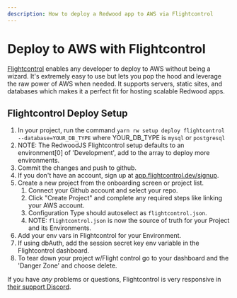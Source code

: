 ```yaml
---
description: How to deploy a Redwood app to AWS via Flightcontrol
---
```


# Deploy to AWS with Flightcontrol

[Flightcontrol](https://www.flightcontrol.dev?ref=redwood) enables any developer to deploy to AWS without being a wizard. It's extremely easy to use but lets you pop the hood and leverage the raw power of AWS when needed. It supports servers, static sites, and databases which makes it a perfect fit for hosting scalable Redwood apps.

## Flightcontrol Deploy Setup

1. In your project, run the command `yarn rw setup deploy flightcontrol --database=YOUR_DB_TYPE` where YOUR_DB_TYPE is `mysql` or `postgresql`
2. NOTE: The RedwoodJS Flightcontrol setup defaults to an environment\[0] of 'Development', add to the array to deploy more environments.
3. Commit the changes and push to github.
4. If you don't have an account, sign up at [app.flightcontrol.dev/signup](https://app.flightcontrol.dev/signup?ref=redwood).
5. Create a new project from the onboarding screen or project list.
    1. Connect your Github account and select your repo.
    2. Click "Create Project" and complete any required steps like linking your AWS account.
    3. Configuration Type should autoselect as `flightcontrol.json`.
    4. NOTE: `flightcontrol.json` is now the source of truth for your Project and its Environments.
6. Add your env vars in Flightcontrol for your Environment.
7. If using dbAuth, add the session secret key env variable in the Flightcontrol dashboard.
8. To tear down your project w/Flight control go to your dashboard and the 'Danger Zone' and choose delete.

If you have *any* problems or questions, Flightcontrol is very responsive in [their support Discord](https://discord.gg/yY8rSPrD6q).
